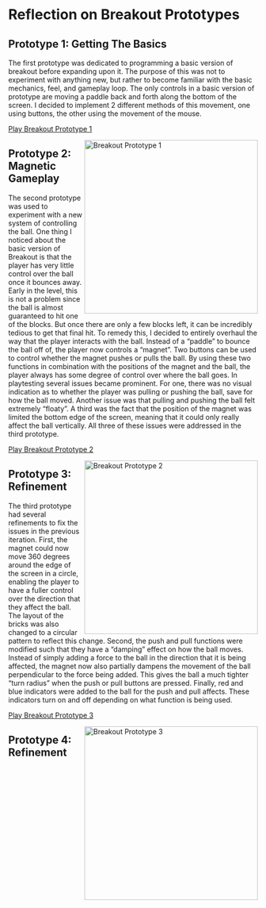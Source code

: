 # Reflection on Breakout Prototypes

## Prototype 1: Getting The Basics

The first prototype was dedicated to programming a basic version of breakout before expanding upon it.  The purpose of this was not to experiment with anything new, but rather to become familiar with the basic mechanics, feel, and gameplay loop.
The only controls in a basic version of prototype are moving a paddle back and forth along the bottom of the screen.  I decided to implement 2 different methods of this movement, one using buttons, the other using the movement of the mouse.

[Play Breakout Prototype 1](https://mikegray31.github.io/game-dev-spring2025/builds/breakout-1/)

<img src="/images/prototype1.png" alt="Breakout Prototype 1" align="right" width="350">

## Prototype 2: Magnetic Gameplay

The second prototype was used to experiment with a new system of controlling the ball.  One thing I noticed about the basic version of Breakout is that the player has very little control over the ball once it bounces away.  Early in the level, this is not a problem since the ball is almost guaranteed to hit one of the blocks.  But once there are only a few blocks left, it can be incredibly tedious to get that final hit.
To remedy this, I decided to entirely overhaul the way that the player interacts with the ball.  Instead of a “paddle” to bounce the ball off of, the player now controls a “magnet”.  Two buttons can be used to control whether the magnet pushes or pulls the ball.  By using these two functions in combination with the positions of the magnet and the ball, the player always has some degree of control over where the ball goes.
In playtesting several issues became prominent.  For one, there was no visual indication as to whether the player was pulling or pushing the ball, save for how the ball moved.  Another issue was that pulling and pushing the ball felt extremely “floaty”.   A third was the fact that the position of the magnet was limited the bottom edge of the screen, meaning that it could only really affect the ball vertically.  All three of these issues were addressed in the third prototype.

[Play Breakout Prototype 2](https://mikegray31.github.io/game-dev-spring2025/builds/breakout-2/)

<img src="/images/prototype2.png" alt="Breakout Prototype 2" align="right" width="350">

## Prototype 3: Refinement

The third prototype had several refinements to fix the issues in the previous iteration.
First, the magnet could now move 360 degrees around the edge of the screen in a circle, enabling the player to have a fuller control over the direction that they affect the ball.  The layout of the bricks was also changed to a circular pattern to reflect this change.
Second, the push and pull functions were modified such that they have a “damping” effect on how the ball moves.  Instead of simply adding a force to the ball in the direction that it is being affected, the magnet now also partially dampens the movement of the ball perpendicular to the force being added.  This gives the ball a much tighter “turn radius” when the push or pull buttons are pressed.
Finally, red and blue indicators were added to the ball for the push and pull affects.  These indicators turn on and off depending on what function is being used.

[Play Breakout Prototype 3](https://mikegray31.github.io/game-dev-spring2025/builds/breakout-3/)

<img src="/images/prototype3.png" alt="Breakout Prototype 3" align="right" width="350">

## Prototype 4: Refinement
